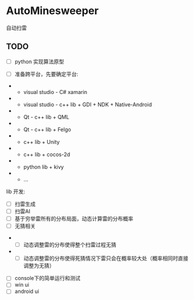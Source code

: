 # AutoMinesweeper
自动扫雷

## TODO
- [ ] python 实现算法原型
* [ ] 准备跨平台，先要确定平台:
*  * visual studio - C# xamarin
*  * visual studio - c++ lib + GDI + NDK + Native-Android
*  * Qt - c++ lib + QML
*  * Qt - c++ lib + Felgo
*  * c++ lib + Unity
*  * c++ lib + cocos-2d
*  * python lib + kivy
*  * ...

lib 开发:
-  [ ] 扫雷生成
-  [ ] 扫雷AI
-  [ ] 基于穷举雷所有的分布局面，动态计算雷的分布概率
-  [ ] 无猜相关
-   - [ ] 动态调整雷的分布使得整个扫雷过程无猜
-   - [ ] 动态调整雷的分布使得死猜情况下雷只会在概率较大处（概率相同时直接调整为无猜）
* [ ] console下的简单运行和测试
* [ ] win ui
* [ ] android ui
